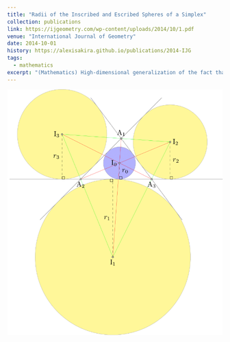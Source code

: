 ```yaml
---
title: "Radii of the Inscribed and Escribed Spheres of a Simplex"
collection: publications
link: https://ijgeometry.com/wp-content/uploads/2014/10/1.pdf
venue: "International Journal of Geometry"
date: 2014-10-01
history: https://alexisakira.github.io/publications/2014-IJG
tags:
  - mathematics
excerpt: "(Mathematics) High-dimensional generalization of the fact that the sum of the reciprocals of the radii of escribed circles of a triangle equals the reciprocal of the radius of the inscribed circle; obtained those results in 1998 when I was freshman."
---
```


![Inscribed and escribed circles](/assets/images/fig_2D.png)
